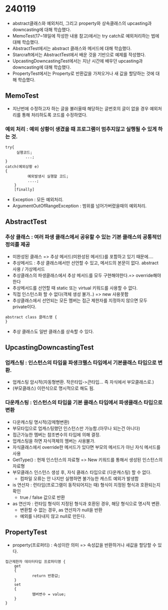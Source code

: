 # 240119
* abstract클래스와 예외처리, 그리고 property와 상속클래스의 upcasting과 downcasting에 대해 학습했다.
* MemoTest(17~18일에 작성한 내용 참고)에서는 try catch로 예외처리하는 법에 대해 학습했다.
* AbstractTest에서는 abstract 클래스와 메서드에 대해 학습했다.
* Starcraft에서는 AbstractTest에서 배운 것을 기반으로 예제를 작성했다.
* UpcastingDowncastingTest에서는 지난 시간에 배우던 upcasting과 downcasting에 대해 학습했다.
* PropertyTest에서는 Property로 반환값을 가져오거나 새 값을 할당하는 것에 대해 학습했다.

## MemoTest
* 지난번에 수정하고자 하는 글을 불러올때 해당하는 글번호의 글이 없을 경우 예외처리를 통해 처리하도록 코드를 수정하였다.
### 예외 처리 : 예외 상황이 생겼을 때 프로그램이 멈추지않고 실행될 수 있게 하는 것.
```
try{
     실행코드;
         ...;
}
catch(예외상황 e)
{
          예외발생시 실행할 코드;
          ....;
	}
	[finally]
```
* Exception : 모든 예외처리.
* ArgumentOutOfRangeException : 범위를 넘어가버렸을때의 예외처리.

## AbstractTest
### 추상 클래스 : 여러 파생 클래스에서 공유할 수 있는 기본 클래스의 공통적인 정의를 제공
* 미완성된 클래스 => 추상 메서드(미완성된 메서드)를 포함하고 있기 때문에....
* 추상메서드 : 추상 클래스에서만 선언할 수 있고, 메서드의 본문이 없다. abstract 사용 / 가상메서드
* 추상클래스의 파생클래스에서 추상 메서드를 모두 구현해야한다.=> override해야한다
* 추상메서드를 선언할 때 static 또는 virtual 키워드를 사용할 수 없다.
* 직접 인스턴스화 할 수 없다(객체 생성 불가..) => new 사용못함
* 추상클래스에서 선언되는 모든 멤버는 접근 제한자를 지정하지 않으면 모두 private이다.
```
abstract class 클래스명 {
}
```
* 추상 클래스도 일반 클래스를 상속할 수 있다.

## UpcastingDowncastingTest
### 업캐스팅 : 인스턴스의 타입을 파생크랠스 타입에서 기본클래스 타입으로 변환.
* 업캐스팅 암시적(자동형변환. 작은타입->큰타입... 즉 자식에서 부모클래스로.)
* (부모클래스) 이런식으로 명시적으로 해도 됨.

### 다운캐스팅 : 인스턴스의 타입을 기본 클래스 타입에서 파생클래스 타입으로 변환
* 다운캐스팅 명시적(강제형변환)
* 부모타입으로 업캐스팅했던 인스턴스만 가능함.(아무나 되는건 아니다)
* 접근가능한 멤버는 참조변수의 타입에 의해 결정.
* 업캐스팅을 하면 자식객체의 멤버는 사용불가.
* 자식클래스에서 override한 메서드가 있다면 부모의 메서드가 아닌 자식 메서드를 사용     
* GetType() : 현재 인스턴스의 자료형 => New 키워드를 통해서 생성된 인스턴스의 자료형
* 부모클래스 인스턴스 생성 후, 자식 클래스 타입으로 (다운캐스팅) 할 수 없다.
	* 컴파일 오류는 안 나지만 실행하면 불가능한 캐스트 예외가 발생함
*  is 연산자 : 런타임(프로그램이 동작되어지는 때) 형식이 지정된 형식과 호환되는지 확인
	* true / false 값으로 반환
* as 연산자 : 런타임 형식이 지정된 형식과 호환된 경우, 해당 형식으로 명시적 변환.
	* 변환할 수 없는 경우, as 연산자가 null을 반환
	* 예외를 나타내지 않고 null로 만든다.
## PropertyTest
* property(프로퍼티) : 속성이란 의미 => 속성값을 반환하거나 새값을 할당할 수 있다.
```
접근제한자 데이터타입 프로퍼티명 {
	get
	{
        	return 반환값;
	}
	set
	{
     		멤버변수 = value;
	}
}
```
